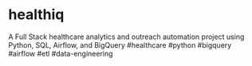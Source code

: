 # healthiq
A Full Stack healthcare analytics and outreach automation project using Python, SQL, Airflow, and BigQuery
#healthcare #python #bigquery #airflow #etl #data-engineering
